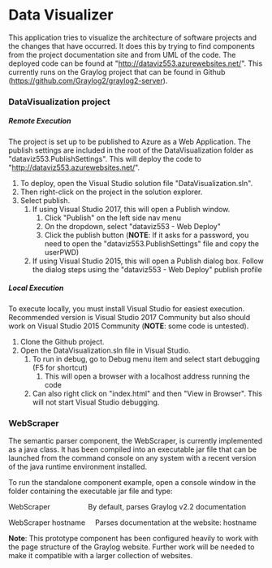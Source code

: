 # Data Visualizer
This application tries to visualize the architecture of software projects and the changes that have occurred. It does this by trying to find components from the project documentation site and from UML of the code. The deployed code can be found at  "http://dataviz553.azurewebsites.net/". This currently runs on the Graylog project that can be found in Github (https://github.com/Graylog2/graylog2-server).

### DataVisualization project

##### Remote Execution
The project is set up to be published to Azure as a Web Application.
The publish settings are included in the root of the DataVisualization folder as "dataviz553.PublishSettings".
This will deploy the code to "http://dataviz553.azurewebsites.net/".

1. To deploy, open the Visual Studio solution file "DataVisualization.sln".
1. Then right-click on the project in the solution explorer.
1. Select publish.
    1. If using Visual Studio 2017, this will open a Publish window.
        1. Click "Publish" on the left side nav menu
        1. On the dropdown, select "dataviz553 - Web Deploy"
        1. Click the publish button (**NOTE**: If it asks for a password, you need to open the "dataviz553.PublishSettings" file and copy the userPWD)
    1. If using Visual Studio 2015, this will open a Publish dialog box. Follow the dialog steps using the "dataviz553 - Web Deploy" publish profile

##### Local Execution
To execute locally, you must install Visual Studio for easiest execution. Recommended version is Visual Studio 2017 Community but also should work on Visual Studio 2015 Community (**NOTE**: some code is untested).

1. Clone the Github project.
1. Open the DataVisualization.sln file in Visual Studio.
    1. To run in debug, go to Debug menu item and select start debugging (F5 for shortcut)
        1. This will open a browser with a localhost address running the code
    1. Can also right click on "index.html" and then "View in Browser". This will not start Visual Studio debugging.

### WebScraper
The semantic parser component, the WebScraper, is currently implemented as a java class. It has been compiled into an executable jar file that can be launched from the command console on any system with a recent version of the java runtime environment installed.

To run the standalone component example, open a console window in the folder containing the executable jar file and type:

WebScraper&nbsp;&nbsp;&nbsp;&nbsp;&nbsp;&nbsp;&nbsp;&nbsp;&nbsp;&nbsp;&nbsp;&nbsp;&nbsp;&nbsp;&nbsp;&nbsp;&nbsp;&nbsp;&nbsp;By default, parses Graylog v2.2 documentation

WebScraper hostname&nbsp;&nbsp;&nbsp;&nbsp;&nbsp;Parses documentation at the website: hostname

**Note**: This prototype component has been configured heavily to work with the page structure of the Graylog website. Further work will be needed to make it compatible with a larger collection of websites.

